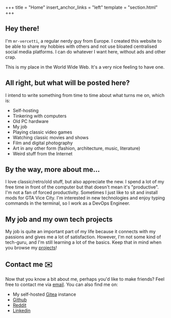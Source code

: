 +++
title = "Home"
insert_anchor_links = "left"
template = "section.html"
+++

## Hey there!

I'm `mr-vercetti`, a regular nerdy guy from Europe. I created this website to be able
to share my hobbies with others and not use bloated centralised social media platforms.
I can do whatever I want here, without ads and other crap.

This is my place in the World Wide Web. It's a very nice feeling to have
one.

## All right, but what will be posted here?

I intend to write something from time to time about what turns me on, which is:

- Self-hosting
- Tinkering with computers
- Old PC hardware
- My job
- Playing classic video games
- Watching classic movies and shows
- Film and digital photography
- Art in any other form (fashion, architecture, music, literature)
- Weird stuff from the Internet

## By the way, more about me...

I love classic/retro/old stuff, but also appreciate the new. I spend a lot of
my free time in front of the computer but that doesn't mean it's "productive".
I'm not a fan of forced productivity. Sometimes I just like to sit and install
mods for GTA Vice City. I'm interested in new technologies and enjoy typing
commands in the terminal, so I work as a DevOps Engineer.

## My job and my own tech projects

My job is quite an important part of my life because it connects with my passions
and gives me a lot of satisfaction. However, I'm not some kind of tech-guru, and
I'm still learning a lot of the basics. Keep that in mind when you browse my
[projects][gitea]!

## Contact me ✉️

Now that you know a bit about me, perhaps you'd like to make friends?
Feel free to contact me via [email][email]. You can also find me on:

- My self-hosted [Gitea][gitea] instance
- [Github][github]
- [Reddit][reddit]
- [Linkedin][linkedin]

[email]: mailto:mr@vercetti.cc
[gitea]: https://git.vercetti.cc/mr-vercetti
[github]: https://github.com/mr-vercetti
[reddit]: https://www.reddit.com/user/mr-vercetti
[linkedin]: https://www.linkedin.com/in/adam-milewski-162b821b3/